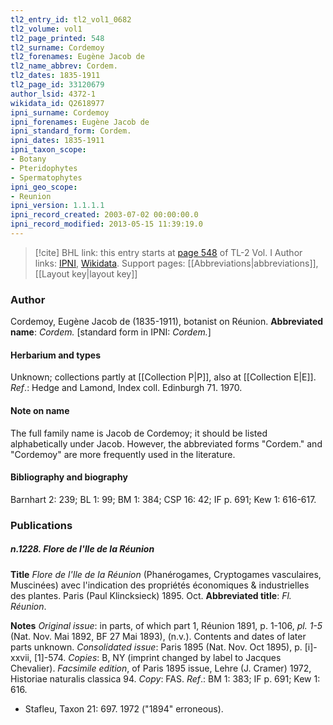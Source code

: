 ```yaml
---
tl2_entry_id: tl2_vol1_0682
tl2_volume: vol1
tl2_page_printed: 548
tl2_surname: Cordemoy
tl2_forenames: Eugène Jacob de
tl2_name_abbrev: Cordem.
tl2_dates: 1835-1911
tl2_page_id: 33120679
author_lsid: 4372-1
wikidata_id: Q2618977
ipni_surname: Cordemoy
ipni_forenames: Eugène Jacob de
ipni_standard_form: Cordem.
ipni_dates: 1835-1911
ipni_taxon_scope: 
- Botany
- Pteridophytes
- Spermatophytes
ipni_geo_scope: 
- Reunion
ipni_version: 1.1.1.1
ipni_record_created: 2003-07-02 00:00:00.0
ipni_record_modified: 2013-05-15 11:39:19.0
---
```


> [!cite] BHL link: this entry starts at [page 548](https://www.biodiversitylibrary.org/page/33120679) of TL-2 Vol. I
> Author links: [IPNI](https://www.ipni.org/a/4372-1), [Wikidata](https://www.wikidata.org/wiki/Q2618977). Support pages: [[Abbreviations|abbreviations]], [[Layout key|layout key]]

### Author

Cordemoy, Eugène Jacob de (1835-1911), botanist on Réunion. 
**Abbreviated name**: *Cordem.* \[standard form in IPNI: *Cordem.*\]

#### Herbarium and types

Unknown; collections partly at [[Collection P|P]], also at [[Collection E|E]].
*Ref*.: Hedge and Lamond, Index coll. Edinburgh 71. 1970.

#### Note on name

The full family name is Jacob de Cordemoy; it should be listed alphabetically under Jacob. However, the abbreviated forms "Cordem." and "Cordemoy" are more frequently used in the literature.

#### Bibliography and biography

Barnhart 2: 239; BL 1: 99; BM 1: 384; CSP 16: 42; IF p. 691; Kew 1: 616-617.

### Publications

##### n.1228. Flore de l'Ile de la Réunion

**Title**
*Flore de l'Ile de la Réunion* (Phanérogames, Cryptogames vasculaires, Muscinées) avec l'indication des propriétés économiques & industrielles des plantes. Paris (Paul Klincksieck) 1895. Oct.
**Abbreviated title**: *Fl. Réunion*.

**Notes**
*Original issue*: in parts, of which part 1, Réunion 1891, p. 1-106, *pl. 1-5* (Nat. Nov. Mai 1892, BF 27 Mai 1893), (n.v.). Contents and dates of later parts unknown.
*Consolidated issue*: Paris 1895 (Nat. Nov. Oct 1895), p. \[i\]-xxvii, \[1\]-574. *Copies*: B, NY (imprint changed by label to Jacques Chevalier).
*Facsimile edition*, of Paris 1895 issue, Lehre (J. Cramer) 1972, Historiae naturalis classica 94. *Copy*: FAS.
*Ref*.: BM 1: 383; IF p. 691; Kew 1: 616.
- Stafleu, Taxon 21: 697. 1972 ("1894" erroneous).

